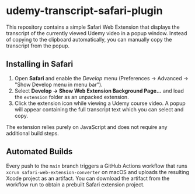 # udemy-transcript-safari-plugin

This repository contains a simple Safari Web Extension that displays the
transcript of the currently viewed Udemy video in a popup window.
Instead of copying to the clipboard automatically, you can manually copy the
transcript from the popup.

## Installing in Safari

1. Open **Safari** and enable the *Develop* menu (Preferences → Advanced →
   "Show Develop menu in menu bar").
2. Select **Develop → Show Web Extension Background Page…** and load the
   `extension` folder as an unpacked extension.
3. Click the extension icon while viewing a Udemy course video. A popup will
   appear containing the full transcript text which you can select and copy.

The extension relies purely on JavaScript and does not require any additional
build steps.

## Automated Builds

Every push to the `main` branch triggers a GitHub Actions workflow that runs
`xcrun safari-web-extension-converter` on macOS and uploads the resulting
Xcode project as an artifact. You can download the artifact from the workflow
run to obtain a prebuilt Safari extension project.

